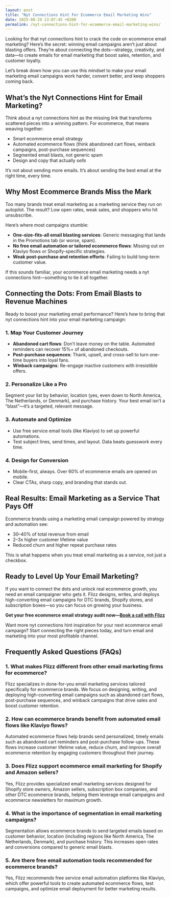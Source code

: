 ```yaml
---
layout: post
title: "Nyt Connections Hint For Ecommerce Email Marketing Wins"
date: 2025-08-29 13:07:45 +0200
permalink: /nyt-connections-hint-for-ecommerce-email-marketing-wins/
---
```

Looking for that nyt connections hint to crack the code on ecommerce email marketing? Here’s the secret: winning email campaigns aren’t just about blasting offers. They’re about connecting the dots—strategy, creativity, and data—to create emails for email marketing that boost sales, retention, and customer loyalty.

Let’s break down how you can use this mindset to make your email marketing email campaigns work harder, convert better, and keep shoppers coming back.

## What’s the Nyt Connections Hint for Email Marketing?

Think about a nyt connections hint as the missing link that transforms scattered pieces into a winning pattern. For ecommerce, that means weaving together:

- Smart ecommerce email strategy  
- Automated ecommerce flows (think abandoned cart flows, winback campaigns, post-purchase sequences)
- Segmented email blasts, not generic spam
- Design and copy that actually *sells*

It’s not about sending more emails. It’s about sending the best email at the right time, every time.

## Why Most Ecommerce Brands Miss the Mark

Too many brands treat email marketing as a marketing service they run on autopilot. The result? Low open rates, weak sales, and shoppers who hit unsubscribe.

Here’s where most campaigns stumble:

- **One-size-fits-all email blasting services**: Generic messaging that lands in the Promotions tab (or worse, spam).
- **No free email automation or tailored ecommerce flows**: Missing out on Klaviyo flows or Shopify-specific strategies.
- **Weak post-purchase and retention efforts**: Failing to build long-term customer value.

If this sounds familiar, your ecommerce email marketing needs a nyt connections hint—something to tie it all together.

## Connecting the Dots: From Email Blasts to Revenue Machines

Ready to boost your marketing email performance? Here’s how to bring that nyt connections hint into your email marketing campaign:

### 1. Map Your Customer Journey

- **Abandoned cart flows**: Don’t leave money on the table. Automated reminders can recover 15%+ of abandoned checkouts.
- **Post-purchase sequences**: Thank, upsell, and cross-sell to turn one-time buyers into loyal fans.
- **Winback campaigns**: Re-engage inactive customers with irresistible offers.

### 2. Personalize Like a Pro

Segment your list by behavior, location (yes, even down to North America, The Netherlands, or Denmark), and purchase history. Your best email isn’t a “blast”—it’s a targeted, relevant message.

### 3. Automate and Optimize

- Use free service email tools (like Klaviyo) to set up powerful automations.
- Test subject lines, send times, and layout. Data beats guesswork every time.

### 4. Design for Conversion

- Mobile-first, always. Over 60% of ecommerce emails are opened on mobile.
- Clear CTAs, sharp copy, and branding that stands out.

## Real Results: Email Marketing as a Service That Pays Off

Ecommerce brands using a marketing email campaign powered by strategy and automation see:

- 30–40% of total revenue from email
- 2–3x higher customer lifetime value
- Reduced churn and higher repeat purchase rates

This is what happens when you treat email marketing as a service, not just a checkbox.

## Ready to Level Up Your Email Marketing?

If you want to connect the dots and unlock real ecommerce growth, you need an email campaigner who gets it. Flizz designs, writes, and deploys high-converting email campaigns for DTC brands, Shopify stores, and subscription boxes—so you can focus on growing your business.

**Get your free ecommerce email strategy audit now—[Book a call with Flizz](https://flizzgrowth.com/email)**

Want more nyt connections hint inspiration for your next ecommerce email campaign? Start connecting the right pieces today, and turn email and marketing into your most profitable channel.

## Frequently Asked Questions (FAQs)

### 1. What makes Flizz different from other email marketing firms for ecommerce?

Flizz specializes in done-for-you email marketing services tailored specifically for ecommerce brands. We focus on designing, writing, and deploying high-converting email campaigns such as abandoned cart flows, post-purchase sequences, and winback campaigns that drive sales and boost customer retention.

### 2. How can ecommerce brands benefit from automated email flows like Klaviyo flows?

Automated ecommerce flows help brands send personalized, timely emails such as abandoned cart reminders and post-purchase follow-ups. These flows increase customer lifetime value, reduce churn, and improve overall ecommerce retention by engaging customers throughout their journey.

### 3. Does Flizz support ecommerce email marketing for Shopify and Amazon sellers?

Yes, Flizz provides specialized email marketing services designed for Shopify store owners, Amazon sellers, subscription box companies, and other DTC ecommerce brands, helping them leverage email campaigns and ecommerce newsletters for maximum growth.

### 4. What is the importance of segmentation in email marketing campaigns?

Segmentation allows ecommerce brands to send targeted emails based on customer behavior, location (including regions like North America, The Netherlands, Denmark), and purchase history. This increases open rates and conversions compared to generic email blasts.

### 5. Are there free email automation tools recommended for ecommerce brands?

Yes, Flizz recommends free service email automation platforms like Klaviyo, which offer powerful tools to create automated ecommerce flows, test campaigns, and optimize email deployment for better marketing results.

<script type="application/ld+json">
{
  "@context": "https://schema.org",
  "@type": "BlogPosting",
  "headline": "Nyt Connections Hint For Ecommerce Email Marketing Wins",
  "description": "Discover the nyt connections hint to crack the code on ecommerce email marketing. Learn how smart ecommerce email strategy, automated flows, segmentation, and design can boost sales and customer retention.",
  "author": {
    "@type": "Person",
    "name": "Flizz"
  },
  "publisher": {
    "@type": "Person",
    "name": "Flizz"
  },
  "mainEntityOfPage": {
    "@type": "WebPage",
    "@id": "https://flizzgrowth.com/email"
  },
  "datePublished": "2024-06-01",
  "dateModified": "2024-06-01",
  "keywords": "email marketing, ecommerce email marketing, abandoned cart flows, Klaviyo flows, ecommerce retention emails, email campaigns, email blasts, ecommerce email strategy, post-purchase sequences, winback campaigns, email marketing for Shopify, ecommerce newsletters, email marketing services",
  "inLanguage": "en-US"
}
</script>

<script type="application/ld+json">
{
  "@context": "https://schema.org",
  "@type": "FAQPage",
  "mainEntity": [
    {
      "@type": "Question",
      "name": "What makes Flizz different from other email marketing firms for ecommerce?",
      "acceptedAnswer": {
        "@type": "Answer",
        "text": "Flizz specializes in done-for-you email marketing services tailored specifically for ecommerce brands. We focus on designing, writing, and deploying high-converting email campaigns such as abandoned cart flows, post-purchase sequences, and winback campaigns that drive sales and boost customer retention."
      }
    },
    {
      "@type": "Question",
      "name": "How can ecommerce brands benefit from automated email flows like Klaviyo flows?",
      "acceptedAnswer": {
        "@type": "Answer",
        "text": "Automated ecommerce flows help brands send personalized, timely emails such as abandoned cart reminders and post-purchase follow-ups. These flows increase customer lifetime value, reduce churn, and improve overall ecommerce retention by engaging customers throughout their journey."
      }
    },
    {
      "@type": "Question",
      "name": "Does Flizz support ecommerce email marketing for Shopify and Amazon sellers?",
      "acceptedAnswer": {
        "@type": "Answer",
        "text": "Yes, Flizz provides specialized email marketing services designed for Shopify store owners, Amazon sellers, subscription box companies, and other DTC ecommerce brands, helping them leverage email campaigns and ecommerce newsletters for maximum growth."
      }
    },
    {
      "@type": "Question",
      "name": "What is the importance of segmentation in email marketing campaigns?",
      "acceptedAnswer": {
        "@type": "Answer",
        "text": "Segmentation allows ecommerce brands to send targeted emails based on customer behavior, location (including regions like North America, The Netherlands, Denmark), and purchase history. This increases open rates and conversions compared to generic email blasts."
      }
    },
    {
      "@type": "Question",
      "name": "Are there free email automation tools recommended for ecommerce brands?",
      "acceptedAnswer": {
        "@type": "Answer",
        "text": "Yes, Flizz recommends free service email automation platforms like Klaviyo, which offer powerful tools to create automated ecommerce flows, test campaigns, and optimize email deployment for better marketing results."
      }
    }
  ]
}
</script>